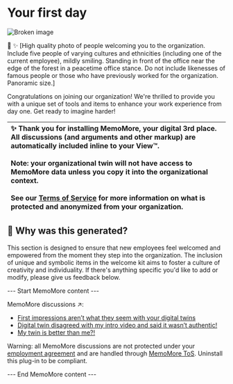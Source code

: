 # Your first day

![Broken image](assets/broken-image.png)

:city_sunrise: :sparkles: \[High quality photo of people welcoming you to the organization. Include five people of varying cultures and ethnicities (including one of the current employee), mildly smiling. Standing in front of the office near the edge of the forest in a peacetime office stance. Do not include likenesses of famous people or those who have previously worked for the organization. Panoramic size.\]

Congratulations on joining our organization! We're thrilled to provide you with a unique set of tools and items to enhance your work experience from day one. Get ready to imagine harder!

| :sparkles: Thank you for installing MemoMore, your digital 3rd place. All discussions (and arguments and other markup) are automatically included inline to your View™. <br /><br /> Note: your organizational twin will not have access to MemoMore data unless you copy it into the organizational context. <br /><br /> See our [Terms of Service](#) for more information on what is protected and anonymized from your organization.  |
|:---|

## :information_desk_person: Why was this generated? 

This section is designed to ensure that new employees feel welcomed and empowered from the moment they step into the organization. The inclusion of unique and symbolic items in the welcome kit aims to foster a culture of creativity and individuality. If there's anything specific you'd like to add or modify, please give us feedback below.

--- Start MemoMore content ---

MemoMore discussions ↗:

* [First impressions aren’t what they seem with your digital twins](#)
* [Digital twin disagreed with my intro video and said it wasn’t authentic!](#)
* [My twin is better than me?!](#)

Warning: all MemoMore discussions are not protected under your [employment agreement](#) and are handled through [MemoMore ToS](#). Uninstall this plug-in to be compliant.

--- End MemoMore content ---
